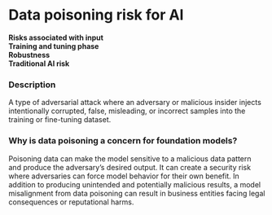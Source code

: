 # Data poisoning risk for AI

**Risks associated with input** \
**Training and tuning phase** \
**Robustness** \
**Traditional AI risk**

### Description

A type of adversarial attack where an adversary or malicious insider injects intentionally corrupted, false, misleading, or incorrect samples into the training or fine-tuning dataset.

### Why is data poisoning a concern for foundation models?

Poisoning data can make the model sensitive to a malicious data pattern and produce the adversary’s desired output. It can create a security risk where adversaries can force model behavior for their own benefit. In addition to producing unintended and potentially malicious results, a model misalignment from data poisoning can result in business entities facing legal consequences or reputational harms.